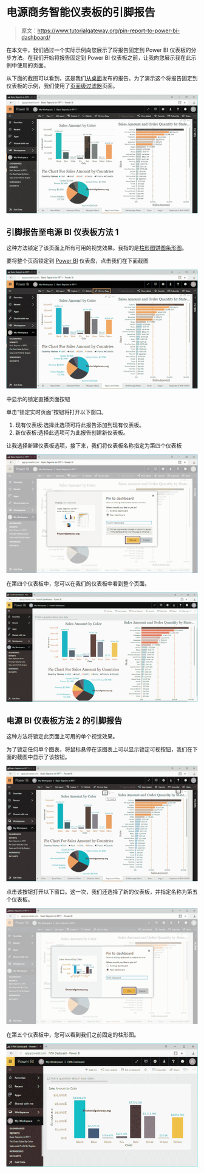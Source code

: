 # 电源商务智能仪表板的引脚报告

> 原文：<https://www.tutorialgateway.org/pin-report-to-power-bi-dashboard/>

在本文中，我们通过一个实际示例向您展示了将报告固定到 Power BI 仪表板的分步方法。在我们开始将报告固定到 Power BI 仪表板之前，让我向您展示我在此示例中使用的页面。

从下面的截图可以看到，这是我们[从桌面](https://www.tutorialgateway.org/publish-power-bi-desktop-reports/)发布的报告。为了演示这个将报告固定到仪表板的示例，我们使用了[页面级过滤器](https://www.tutorialgateway.org/power-bi-page-level-filters/)页面。

![Pin Report to Power BI Dashboard 1](img/20d56d3e1aa9fba789a1b06ae470f4e7.png)

## 引脚报告至电源 BI 仪表板方法 1

这种方法锁定了该页面上所有可用的视觉效果。我指的是[柱形图](https://www.tutorialgateway.org/column-chart-in-power-bi/)[饼图](https://www.tutorialgateway.org/pie-chart-in-power-bi/)[条形图](https://www.tutorialgateway.org/power-bi-bar-chart/)。

要将整个页面锁定到 [Power BI](https://www.tutorialgateway.org/power-bi-tutorial/) 仪表盘，点击我们在下面截图

![Pin Report to Power BI Dashboard 2](img/0fa216ed2701e1f1358f573754cf5e4b.png)

中显示的锁定直播页面按钮

单击“锁定实时页面”按钮将打开以下窗口。

1.  现有仪表板:选择此选项可将此报告添加到现有仪表板。
2.  新仪表板:选择此选项可为此报告创建新仪表板。

让我选择新建仪表板选项，接下来，我们将仪表板名称指定为第四个仪表板

![Pin Report to Power BI Dashboard 3](img/fdb2ff1527384f9b95c6332a632519bb.png)

在第四个仪表板中，您可以在我们的仪表板中看到整个页面。

![Pin Report to Power BI Dashboard 4](img/ff49e3344d56d32ec68722eab73e3c46.png)

## 电源 BI 仪表板方法 2 的引脚报告

这种方法将锁定此页面上可用的单个视觉效果。

为了锁定任何单个图表，将鼠标悬停在该图表上可以显示锁定可视按钮，我们在下面的截图中显示了该按钮。

![Pin Report to Power BI Dashboard 5](img/41442f27de701c6a323031e1aa70a24a.png)

点击该按钮打开以下窗口。这一次，我们还选择了新的仪表板，并指定名称为第五个仪表板。

![Pin Report to Power BI Dashboard 6](img/b525277fc6cc3692cf48aa61044ce818.png)

在第五个仪表板中，您可以看到我们之前固定的柱形图。

![Pin Report to Power BI Dashboard 7](img/0ac91e15b003b1b19b9ee075148b3ee4.png)